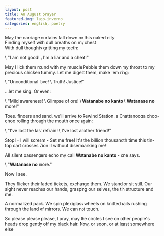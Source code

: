 ```yaml
---
layout: post
title: An August prayer
featured-img: lago-inverno
categories: english, poetry
---
```


May the carriage curtains fall down on this naked city  
Finding myself with dull breaths on my chest  
With dull thoughts gritting my teeth:

\ "I am not good!
\  I'm a liar and a cheat!"

May I lick them round with my muscle
Pebble them down my throat
to my precious chicken tummy. 
Let me digest them, make 'em ring:

\ "Unconditional love!
\  Truth! Justice!"

...let me sing. Or even:

\ "Mild awareness!
\  Glimpse of ore!
\  **Watanabe no kanto**
\  **Watanase no** more!"

Toes, fingers and sand,
we'll arrive to Rewind Station, 
a Chattanooga choo-choo rolling through the mouth once again:

\ "I've lost the last refrain!
\	 I've lost another friend!"

Stop! - I will scream - Set me free!
It's the billion thousandth time 
this tin-top cart crosses Zion II
without disembarking me!

All silent passengers echo my call
**Watanabe no kanto** - one says.

\	"**Watanase no** more."

Now I see.

They flicker their faded tickets, exchange them.
We stand or sit still.
Our sight never reaches our hands,
grasping our selves, the tin structure and me.

A normalized pack.
We spin plexiglass wheels on knitted rails rushing through the land of mirrors.
We can not touch.

So please please please, I pray,
may the circles I see on other people's heads
drop gently off my black hair.
Now, or soon, or at least somewhere else
